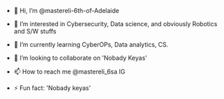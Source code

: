 - 👋 Hi, I’m @mastereli-6th-of-Adelaide
- 👀 I’m interested in Cybersecurity, Data science, and obviously Robotics and S/W stuffs
- 🌱 I’m currently learning CyberOPs, Data analytics, CS.
- 💞️ I’m looking to collaborate on 'Nobady Keyas'
- 📫 How to reach me @mastereli_6sa IG

- ⚡ Fun fact: 'Nobady keyas'

<!---
mastereli-6th-of-Adelaide/mastereli-6th-of-Adelaide is a ✨ special ✨ repository because its `README.md` (this file) appears on your GitHub profile.
You can click the Preview link to take a look at your changes.
--->
